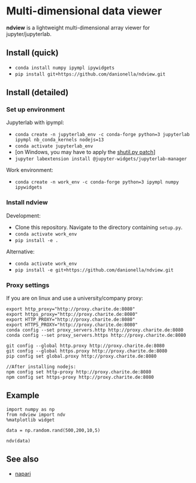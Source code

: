 # Multi-dimensional data viewer
**ndview** is a lightweight multi-dimensional array viewer for jupyter/jupyterlab.

## Install (quick)
- `conda install numpy ipympl ipywidgets`
- `pip install git+https://github.com/danionella/ndview.git`

## Install (detailed)
### Set up environment
Jupyterlab with ipympl:
- `conda create -n jupyterlab_env -c conda-forge python=3 jupyterlab ipympl nb_conda_kernels nodejs=13`
- `conda activate jupyterlab_env`
- [on Windows, you may have to apply the [shutil.py patch](https://github.com/jupyterlab/jupyter-renderers/issues/127#issuecomment-646571193)]
- `jupyter labextension install @jupyter-widgets/jupyterlab-manager`

Work environment: 
- `conda create -n work_env -c conda-forge python=3 ipympl numpy ipywidgets`

### Install ndview
Development:
- Clone this repository. Navigate to the directory containing `setup.py`.
- `conda activate work_env`
- `pip install -e .`

Alternative:
- `conda activate work_env`
- `pip install -e git+https://github.com/danionella/ndview.git`

### Proxy settings
If you are on linux and use a university/company proxy:
```
export http_proxy="http://proxy.charite.de:8080"
export https_proxy="http://proxy.charite.de:8080"
export HTTP_PROXY="http://proxy.charite.de:8080"
export HTTPS_PROXY="http://proxy.charite.de:8080"
conda config --set proxy_servers.http http://proxy.charite.de:8080 
conda config --set proxy_servers.https http://proxy.charite.de:8080

git config --global http.proxy http://proxy.charite.de:8080
git config --global https.proxy http://proxy.charite.de:8080
pip config set global.proxy http://proxy.charite.de:8080

//After installing nodejs:
npm config set http-proxy http://proxy.charite.de:8080
npm config set https-proxy http://proxy.charite.de:8080
```

## Example

```
import numpy as np
from ndview import ndv
%matplotlib widget

data = np.random.rand(500,200,10,5)

ndv(data)
```

## See also
- [napari](https://github.com/napari/napari)
